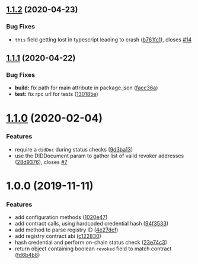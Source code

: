 ## [1.1.2](https://github.com/uport-project/ethr-status-registry/compare/1.1.1...1.1.2) (2020-04-23)


### Bug Fixes

* `this` field getting lost in typescript leading to crash ([b761fc1](https://github.com/uport-project/ethr-status-registry/commit/b761fc14deb015026acfdaafc88c290ab3652f0d)), closes [#14](https://github.com/uport-project/ethr-status-registry/issues/14)

## [1.1.1](https://github.com/uport-project/ethr-status-registry/compare/1.1.0...1.1.1) (2020-04-22)


### Bug Fixes

* **build:** fix path for main attribute in package.json ([facc36a](https://github.com/uport-project/ethr-status-registry/commit/facc36a6af9cd58939dad929d7184ed9bfb9ed8c))
* **test:** fix rpc url for tests ([130185e](https://github.com/uport-project/ethr-status-registry/commit/130185ea280de00c585124080b225f3942148cbb))

# [1.1.0](https://github.com/uport-project/ethr-status-registry/compare/1.0.0...1.1.0) (2020-02-04)


### Features

* require a `didDoc` during status checks ([9d3ba13](https://github.com/uport-project/ethr-status-registry/commit/9d3ba13430d001648b75694a40f1dc5dc03c887a))
* use the DIDDocument param to gather list of valid revoker addresses ([28d9376](https://github.com/uport-project/ethr-status-registry/commit/28d9376ea702cf8a668c29b332fe57862a03f452)), closes [#7](https://github.com/uport-project/ethr-status-registry/issues/7)

# 1.0.0 (2019-11-11)


### Features

* add configuration methods ([1020e47](https://github.com/uport-project/ethr-status-registry/commit/1020e478140b082d8dfb92444af1f8b39071abcc))
* add contract calls, using hardcoded credential hash ([94f3533](https://github.com/uport-project/ethr-status-registry/commit/94f35339d63fc584628997ac2b12dd8dc45d007f))
* add method to parse registry ID ([4e27dcf](https://github.com/uport-project/ethr-status-registry/commit/4e27dcf1bc4712a600378c81586b69a3ab7af1cb))
* add registry contract abi ([c122830](https://github.com/uport-project/ethr-status-registry/commit/c12283017af050730e6570b672288bb378b6bc3d))
* hash credential and perform on-chain status check ([23e74c3](https://github.com/uport-project/ethr-status-registry/commit/23e74c3788b1bcb7d80d81449c6f116791c6eb54))
* return object containing boolean `revoked` field to match contract ([fd6b4b8](https://github.com/uport-project/ethr-status-registry/commit/fd6b4b8a4dc51873cde3865cac5dd4395f91a240))
